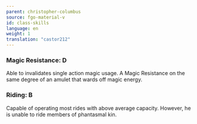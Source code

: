 ```yaml
---
parent: christopher-columbus
source: fgo-material-v
id: class-skills
language: en
weight: 1
translation: "castor212"
---
```


### Magic Resistance: D

Able to invalidates single action magic usage.
A Magic Resistance on the same degree of an amulet that wards off magic energy.

### Riding: B

Capable of operating most rides with above average capacity. However, he is unable to ride members of phantasmal kin.
